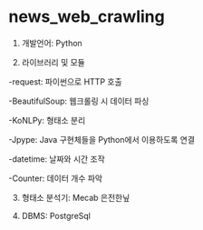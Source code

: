 # news_web_crawling

1. 개발언어: Python

2. 라이브러리 및 모듈

-request: 파이썬으로 HTTP 호출

-BeautifulSoup: 웹크롤링 시 데이터 파싱

-KoNLPy: 형태소 분리

-Jpype: Java 구현체들을 Python에서 이용하도록 연결

-datetime: 날짜와 시간 조작

-Counter: 데이터 개수 파악

3. 형태소 분석기: Mecab 은전한닢

4. DBMS: PostgreSql
